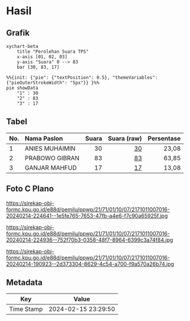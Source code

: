 # Hasil

## Grafik

```mermaid
xychart-beta
    title "Perolehan Suara TPS"
    x-axis [01, 02, 03]
    y-axis "Suara" 0 --> 83
    bar [30, 83, 17]
```

```mermaid
%%{init: {"pie": {"textPosition": 0.5}, "themeVariables": {"pieOuterStrokeWidth": "5px"}} }%%
pie showData
    "1" : 30
    "2" : 83
    "3" : 17
```

## Tabel

| No. | Nama Paslon    | Suara | Suara (raw) | Persentase |
|:--- |:-------------- | -----:| -----------:| ----------:|
| 1   | ANIES MUHAIMIN | 30    | [30][p-1]   | 23,08      |
| 2   | PRABOWO GIBRAN | 83    | [83][p-2]   | 63,85      |
| 3   | GANJAR MAHFUD  | 17    | [17][p-3]   | 13,08      |


[p-1]: https://github.com/gigit-pemilu/pemilu-2024-21-kepulauan-riau/blob/main/pilpres/hitung-suara/sub/21-kepulauan-riau/sub/71-kota-batam/sub/01-belakang-padang/sub/1007-sekanak-raya/sub/016-tps/sub/paslon-1.txt
[p-2]: https://github.com/gigit-pemilu/pemilu-2024-21-kepulauan-riau/blob/main/pilpres/hitung-suara/sub/21-kepulauan-riau/sub/71-kota-batam/sub/01-belakang-padang/sub/1007-sekanak-raya/sub/016-tps/sub/paslon-2.txt
[p-3]: https://github.com/gigit-pemilu/pemilu-2024-21-kepulauan-riau/blob/main/pilpres/hitung-suara/sub/21-kepulauan-riau/sub/71-kota-batam/sub/01-belakang-padang/sub/1007-sekanak-raya/sub/016-tps/sub/paslon-3.txt

## Foto C Plano

https://sirekap-obj-formc.kpu.go.id/e88d/pemilu/ppwp/21/71/01/10/07/2171011007016-20240214-224641--1e5fe765-7653-47fb-a4e6-f7c90a65925f.jpg

https://sirekap-obj-formc.kpu.go.id/e88d/pemilu/ppwp/21/71/01/10/07/2171011007016-20240214-224936--752f70b3-0358-48f7-8964-6399c3a74f84.jpg

https://sirekap-obj-formc.kpu.go.id/e88d/pemilu/ppwp/21/71/01/10/07/2171011007016-20240214-190923--2d373304-8629-4c54-a700-f9a570a26b74.jpg


## Metadata

| Key        | Value               |
| ---------- | ------------------- |
| Time Stamp | 2024-02-15 23:29:50 |



